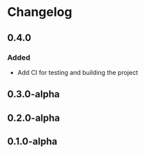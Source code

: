 # Changelog

## 0.4.0
### Added
- Add CI for testing and building the project

## 0.3.0-alpha

## 0.2.0-alpha

## 0.1.0-alpha
